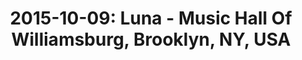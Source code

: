 ---
layout: show
title: '2015-10-09: Luna - Music Hall Of Williamsburg, Brooklyn, NY, USA'
name: 2015-10-09-luna-music-hall-of-williamsburg-brooklyn-ny-usa
show-venue: 'Music Hall Of Williamsburg, Brooklyn, NY, USA'
show-setlist: 
show-date: 2015-10-09
category: 2015
show-radio: 
show-lastfm: 
show-cancelled: 
performers: [
  "Dean Wareham - guitar/vocals",
  "Sean Eden - guitar",
  "Lee Wall - drums",
  "Britta Phillips - bass"
  ]
facebook-event-url: 
show-poster-url: 
show-ticket-url: 'http://www.ticketmaster.com/luna-brooklyn-new-york-10-09-2015/event/00004EA8A9FF5473?artistid=733769&majorcatid=10001&minorcatid=60'
show-venue-website: 'http://www.musichallofwilliamsburg.com/event/854003-luna-brooklyn'
show-additional: 
---
